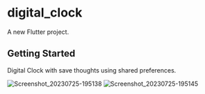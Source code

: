 # digital_clock

A new Flutter project.

## Getting Started


 Digital Clock with save thoughts using shared preferences.

 
![Screenshot_20230725-195138](https://github.com/smit11001/Digital_Clock/assets/113500028/893e08a5-723b-4498-bc41-145d2d8e62d4)
![Screenshot_20230725-195145](https://github.com/smit11001/Digital_Clock/assets/113500028/3cd5ab5a-fd19-47db-8fc0-baefdb7d2e4a)
